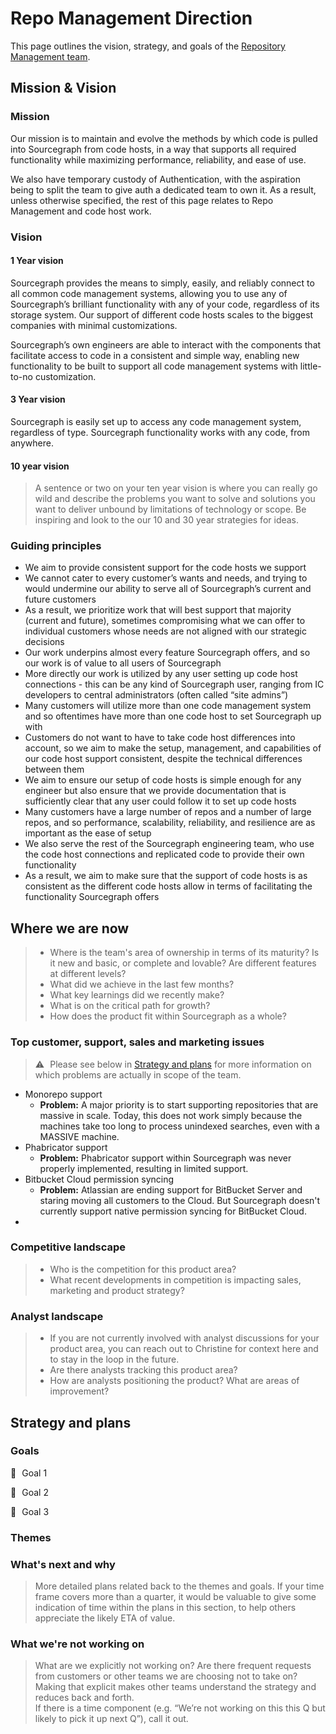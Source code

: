# Repo Management Direction

This page outlines the vision, strategy, and goals of the [Repository Management team](index.md).

## Mission & Vision

### Mission

Our mission is to maintain and evolve the methods by which code is pulled into Sourcegraph from code hosts, in a way that supports all required functionality while maximizing performance, reliability, and ease of use.

We also have temporary custody of Authentication, with the aspiration being to split the team to give auth a dedicated team to own it. As a result, unless otherwise specified, the rest of this page relates to Repo Management and code host work.

### Vision

#### 1 Year vision

Sourcegraph provides the means to simply, easily, and reliably connect to all common code management systems, allowing you to use any of Sourcegraph’s brilliant functionality with any of your code, regardless of its storage system. Our support of different code hosts scales to the biggest companies with minimal customizations.

Sourcegraph’s own engineers are able to interact with the components that facilitate access to code in a consistent and simple way, enabling new functionality to be built to support all code management systems with little-to-no customization.

#### 3 Year vision

Sourcegraph is easily set up to access any code management system, regardless of type. Sourcegraph functionality works with any code, from anywhere.

#### 10 year vision

> A sentence or two on your ten year vision is where you can really go wild and describe the problems you want to solve and solutions you want to deliver unbound by limitations of technology or scope. Be inspiring and look to the our 10 and 30 year strategies for ideas.

### Guiding principles

- We aim to provide consistent support for the code hosts we support
- We cannot cater to every customer’s wants and needs, and trying to would undermine our ability to serve all of Sourcegraph’s current and future customers
- As a result, we prioritize work that will best support that majority (current and future), sometimes compromising what we can offer to individual customers whose needs are not aligned with our strategic decisions
- Our work underpins almost every feature Sourcegraph offers, and so our work is of value to all users of Sourcegraph
- More directly our work is utilized by any user setting up code host connections - this can be any kind of Sourcegraph user, ranging from IC developers to central administrators (often called “site admins”)
- Many customers will utilize more than one code management system and so oftentimes have more than one code host to set Sourcegraph up with
- Customers do not want to have to take code host differences into account, so we aim to make the setup, management, and capabilities of our code host support consistent, despite the technical differences between them
- We aim to ensure our setup of code hosts is simple enough for any engineer but also ensure that we provide documentation that is sufficiently clear that any user could follow it to set up code hosts
- Many customers have a large number of repos and a number of large repos, and so performance, scalability, reliability, and resilience are as important as the ease of setup
- We also serve the rest of the Sourcegraph engineering team, who use the code host connections and replicated code to provide their own functionality
- As a result, we aim to make sure that the support of code hosts is as consistent as the different code hosts allow in terms of facilitating the functionality Sourcegraph offers

## Where we are now

> - Where is the team's area of ownership in terms of its maturity? Is it new and basic, or complete and lovable? Are different features at different levels?
> - What did we achieve in the last few months?
> - What key learnings did we recently make?
> - What is on the critical path for growth?
> - How does the product fit within Sourcegraph as a whole?

### Top customer, support, sales and marketing issues

> ⚠️ Please see below in [Strategy and plans](#strategy-and-plans) for more information on which problems are actually in scope of the team.

- Monorepo support
  - **Problem:** A major priority is to start supporting repositories that are massive in scale. Today, this does not work simply because the machines take too long to process unindexed searches, even with a MASSIVE machine.
- Phabricator support
  - **Problem:** Phabricator support within Sourcegraph was never properly implemented, resulting in limited support.
- Bitbucket Cloud permission syncing
  - **Problem:** Atlassian are ending support for BitBucket Server and staring moving all customers to the Cloud. But Sourcegraph doesn't currently support native permission syncing for BitBucket Cloud.
-

### Competitive landscape

> - Who is the competition for this product area?
> - What recent developments in competition is impacting sales, marketing and product strategy?

### Analyst landscape

> - If you are not currently involved with analyst discussions for your product area, you can reach out to Christine for context here and to stay in the loop in the future.
> - Are there analysts tracking this product area?
> - How are analysts positioning the product? What are areas of improvement?

## Strategy and plans

### Goals

🎯 Goal 1

🎯 Goal 2

🎯 Goal 3

### Themes

### What's next and why

> More detailed plans related back to the themes and goals. If your time frame covers more than a quarter, it would be valuable to give some indication of time within the plans in this section, to help others appreciate the likely ETA of value.

### What we're not working on

> What are we explicitly not working on? Are there frequent requests from customers or other teams we are choosing not to take on? Making that explicit makes other teams understand the strategy and reduces back and forth.<br>If there is a time component (e.g. “We’re not working on this this Q but likely to pick it up next Q”), call it out.
